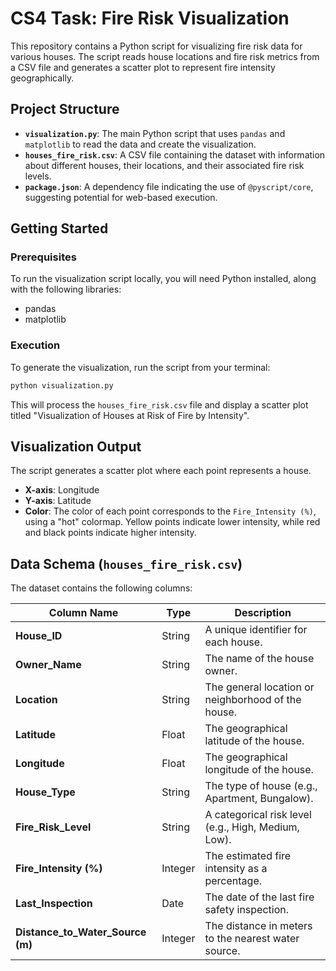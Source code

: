 # CS4 Task: Fire Risk Visualization


This repository contains a Python script for visualizing fire risk data for various houses. The script reads house locations and fire risk metrics from a CSV file and generates a scatter plot to represent fire intensity geographically.

## Project Structure

*   **`visualization.py`**: The main Python script that uses `pandas` and `matplotlib` to read the data and create the visualization.
*   **`houses_fire_risk.csv`**: A CSV file containing the dataset with information about different houses, their locations, and their associated fire risk levels.
*   **`package.json`**: A dependency file indicating the use of `@pyscript/core`, suggesting potential for web-based execution.

## Getting Started

### Prerequisites

To run the visualization script locally, you will need Python installed, along with the following libraries:
*   pandas
*   matplotlib

### Execution

To generate the visualization, run the script from your terminal:

```bash
python visualization.py
```

This will process the `houses_fire_risk.csv` file and display a scatter plot titled "Visualization of Houses at Risk of Fire by Intensity".

## Visualization Output

The script generates a scatter plot where each point represents a house.
*   **X-axis**: Longitude
*   **Y-axis**: Latitude
*   **Color**: The color of each point corresponds to the `Fire_Intensity (%)`, using a "hot" colormap. Yellow points indicate lower intensity, while red and black points indicate higher intensity.

## Data Schema (`houses_fire_risk.csv`)

The dataset contains the following columns:

| Column Name                  | Type    | Description                                                 |
| ---------------------------- | ------- | ----------------------------------------------------------- |
| **House_ID**                 | String  | A unique identifier for each house.                         |
| **Owner_Name**               | String  | The name of the house owner.                                |
| **Location**                 | String  | The general location or neighborhood of the house.          |
| **Latitude**                 | Float   | The geographical latitude of the house.                     |
| **Longitude**                | Float   | The geographical longitude of the house.                    |
| **House_Type**               | String  | The type of house (e.g., Apartment, Bungalow).              |
| **Fire_Risk_Level**          | String  | A categorical risk level (e.g., High, Medium, Low).         |
| **Fire_Intensity (%)**       | Integer | The estimated fire intensity as a percentage.               |
| **Last_Inspection**          | Date    | The date of the last fire safety inspection.                |
| **Distance_to_Water_Source (m)** | Integer | The distance in meters to the nearest water source.         |
